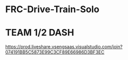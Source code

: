 # FRC-Drive-Train-Solo
# TEAM 1/2 DASH

https://prod.liveshare.vsengsaas.visualstudio.com/join?074191BB5C5873E99C3CF89E66986D3BF3EC
